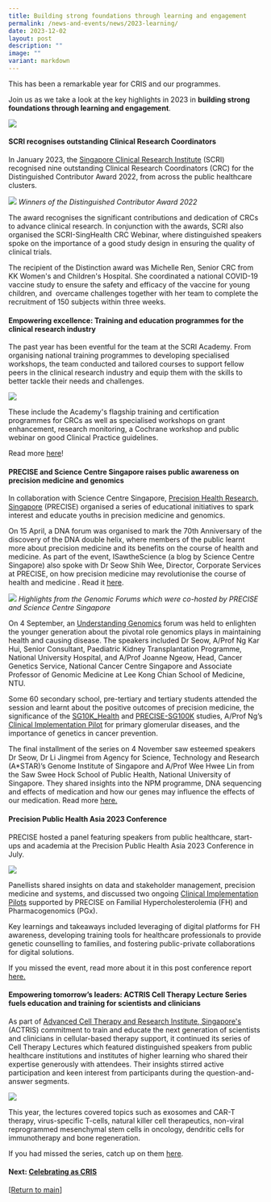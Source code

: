 ```yaml
---
title: Building strong foundations through learning and engagement
permalink: /news-and-events/news/2023-learning/
date: 2023-12-02
layout: post
description: ""
image: ""
variant: markdown
---
```

This has been a remarkable year for CRIS and our programmes. 

Join us as we take a look at the key highlights in 2023 in **building strong foundations through learning and engagement**.

![](/images/Resources_News/231203%20Year%20in%20review/CRIS_YIR_Banner_3_Learning.jpg)

#### **SCRI recognises outstanding Clinical Research Coordinators**

In January 2023, the [Singapore Clinical Research Institute](https://scri.edu.sg) (SCRI) recognised nine outstanding Clinical Research Coordinators (CRC) for the Distinguished Contributor Award 2022, from across the public healthcare clusters. 

![](/images/Resources_News/231203%20Year%20in%20review/4_1_crc.jpg)
*Winners of the Distinguished Contributor Award 2022*

The award recognises the significant contributions and dedication of CRCs to advance clinical research. In conjunction with the awards, SCRI also organised the SCRI-SingHealth CRC Webinar, where distinguished speakers spoke on the importance of a good study design in ensuring the quality of clinical trials.

The recipient of the Distinction award was Michelle Ren, Senior CRC from KK Women's and Children's Hospital. She coordinated a national COVID-19 vaccine study to ensure the safety and efficacy of the vaccine for young children, and  overcame challenges together with her team to complete the recruitment of 150 subjects within three weeks.

#### **Empowering excellence: Training and education programmes for the clinical research industry**

The past year has been eventful for the team at the SCRI Academy. From organising national training programmes to developing specialised workshops, the team conducted and tailored courses to support fellow peers in the clinical research industry and equip them with the skills to better tackle their needs and challenges.

![](/images/Resources_News/231203%20Year%20in%20review/4_5_scri.png)

These include the Academy's flagship training and certification programmes for CRCs as well as specialised workshops on grant enhancement, research monitoring, a Cochrane workshop and public webinar on good Clinical Practice guidelines. 

Read more [here](https://www.linkedin.com/posts/singaporeclinicalresearchinstitute\_happyteachersday-trainers-educator-activity-7112660747536482305-GtCY)!

#### **PRECISE and Science Centre Singapore raises public awareness on precision medicine and genomics**

In collaboration with Science Centre Singapore, [Precision Health Research, Singapore](https://npm.sg) (PRECISE) organised a series of educational initiatives to spark interest and educate youths in precision medicine and genomics. 

On 15 April, a DNA forum was organised to mark the 70th Anniversary of the discovery of the DNA double helix, where members of the public learnt more about precision medicine and its benefits on the course of health and medicine. As part of the event, ISawtheScience (a blog by Science Centre Singapore) also spoke with Dr Seow Shih Wee, Director, Corporate Services at PRECISE, on how precision medicine may revolutionise the course of health and medicine . Read it [here](https://blog.science.edu.sg/2023/06/22/ists-asks-precision-medicine).

![](/images/Resources_News/231203%20Year%20in%20review/4_2_PRECISE_SCS.png)
*Highlights from the Genomic Forums which were co-hosted by PRECISE and Science Centre Singapore*

On 4 September, an [Understanding Genomics](https://blog.science.edu.sg/2023/09/04/understanding-genomics/) forum was held to enlighten the younger generation about the pivotal role genomics plays in maintaining health and causing disease. The speakers included Dr Seow, A/Prof Ng Kar Hui, Senior Consultant, Paediatric Kidney Transplantation Programme, National University Hospital, and A/Prof Joanne Ngeow, Head, Cancer Genetics Service, National Cancer Centre Singapore and Associate Professor of Genomic Medicine at Lee Kong Chian School of Medicine, NTU.

Some 60 secondary school, pre-tertiary and tertiary students attended the session and learnt about the positive outcomes of precision medicine, the significance of the [SG10K_Health](https://www.npm.sg/sg10k-discoveries-from-mapping-10000-genomes/) and [PRECISE-SG100K](https://www.npm.sg/sg100k-translating-insights-from-100000-genomic-data-sets-into-improved-health-strategies/) studies, A/Prof Ng’s [Clinical Implementation Pilot](https://www.npm.sg/cip/) for primary glomerular diseases, and the importance of genetics in cancer prevention.

The final installment of the series on 4 November saw esteemed speakers Dr Seow, Dr Li Jingmei from Agency for Science, Technology and Research (A*STAR)’s Genome Institute of Singapore and A/Prof Wee Hwee Lin from the Saw Swee Hock School of Public Health, National University of Singapore. They shared insights into the NPM programme, DNA sequencing and effects of medication and how our genes may influence the effects of our medication. Read more [here.](https://blog.science.edu.sg/2023/12/05/exploring-the-future-of-healthcare/) 

#### **Precision Public Health Asia 2023 Conference**

PRECISE hosted a panel featuring speakers from public healthcare, start-ups and academia at the Precision Public Health Asia 2023 Conference in July. 

![](/images/Resources_News/231203%20Year%20in%20review/4_3_Precision_public_health.png)

Panellists shared insights on data and stakeholder management, precision medicine and systems, and discussed two ongoing [Clinical Implementation Pilots](https://www.npm.sg/cip/) supported by PRECISE on Familial Hypercholesterolemia (FH) and Pharmacogenomics (PGx). 

Key learnings and takeaways included leveraging of digital platforms for FH awareness, developing training tools for healthcare professionals to provide genetic counselling to families, and fostering public-private collaborations for digital solutions.

If you missed the event, read more about it in this post conference report [here.](https://www.linkedin.com/posts/crissg_precision-public-health-asia-2023-conference-activity-7110820004266213376-RQAy/ )


#### **Empowering tomorrow’s leaders: ACTRIS Cell Therapy Lecture Series fuels education and training for scientists and clinicians**

As part of [Advanced Cell Therapy and Research Institute, Singapore's](https://actris.sg) (ACTRIS) commitment to train and educate the next generation of scientists and clinicians in cellular-based therapy support, it continued its series of Cell Therapy Lectures which featured distinguished speakers from public healthcare institutions and institutes of higher learning who shared their expertise generously with attendees. Their insights stirred active participation and keen interest from participants during the question-and-answer segments.

![](/images/Resources_News/231203%20Year%20in%20review/4_4_ACTRIS_lectures.png)

This year, the lectures covered topics such as exosomes and CAR-T therapy, virus-specific T-cells, natural killer cell therapeutics, non-viral reprogrammed mesenchymal stem cells in oncology, dendritic cells for immunotherapy and bone regeneration.  

If you had missed the series, catch up on them [here](https://www.actris.sg/newsroom-and-events/learning-portal/).

#### **Next: [Celebrating as CRIS](/news-and-events/news/2023-onecris/)**

[[Return to main](/news-and-events/news/2023-year-in-review/)]